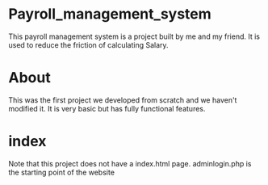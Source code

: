 # Payroll_management_system
This payroll management system is a project built by me and my friend. It is used to reduce the friction of calculating Salary.


# About
This was the first project we developed from scratch and we haven't modified it. It is very basic but has fully functional features.

# index
Note that this project does not have a index.html page. adminlogin.php is the starting point of the website

